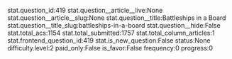 stat.question_id:419
stat.question__article__live:None
stat.question__article__slug:None
stat.question__title:Battleships in a Board
stat.question__title_slug:battleships-in-a-board
stat.question__hide:False
stat.total_acs:1154
stat.total_submitted:1757
stat.total_column_articles:1
stat.frontend_question_id:419
stat.is_new_question:False
status:None
difficulty.level:2
paid_only:False
is_favor:False
frequency:0
progress:0
